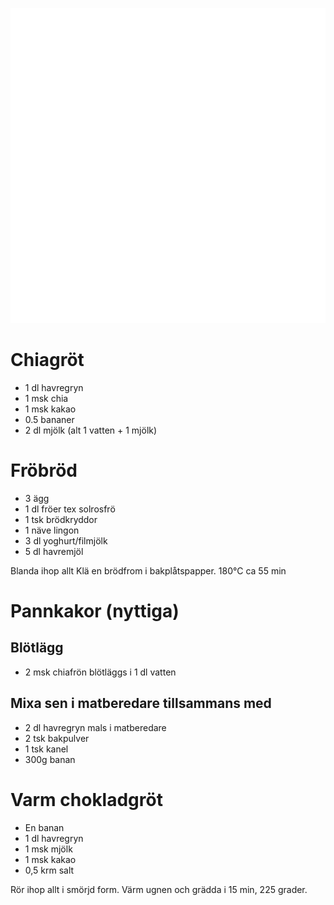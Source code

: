 [<img src="/assets/images/home1_i.png">](http://192.168.86.19)

<script>
let a = document.querySelectorAll('[href*="http://192.168.86.19"]')[0];
a.href = document.referrer;
setTimeout(function() { document.location.href = "http://192.168.86.19"; }, 30*60000);
</script>

# Chiagröt

* 1 dl havregryn
* 1 msk chia
* 1 msk kakao
* 0.5 bananer
* 2 dl mjölk (alt 1 vatten + 1 mjölk)

# Fröbröd

* 3 ägg
* 1 dl fröer tex solrosfrö
* 1 tsk brödkryddor
* 1 näve lingon
* 3 dl yoghurt/filmjölk
* 5 dl havremjöl

Blanda ihop allt 
Klä en brödfrom i bakplåtspapper.
180°C ca 55 min 

# Pannkakor (nyttiga)

## Blötlägg

* 2 msk chiafrön blötläggs i 1 dl vatten

## Mixa sen i matberedare tillsammans med

* 2 dl havregryn mals i matberedare
* 2 tsk bakpulver
* 1 tsk kanel
* 300g banan

# Varm chokladgröt

* En banan
* 1 dl havregryn
* 1 msk mjölk
* 1 msk kakao
* 0,5 krm salt

Rör ihop allt i smörjd form.
Värm ugnen och grädda i 15 min, 225 grader.

